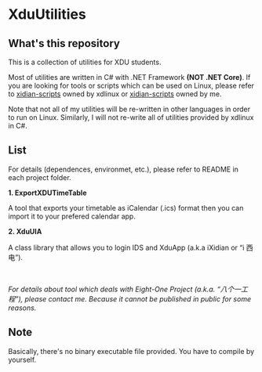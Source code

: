 # XduUtilities
## What's this repository
This is a collection of utilities for XDU students.

Most of utilities are written in C# with .NET Framework **(NOT .NET Core)**. If you are looking for tools or scripts which can be used on Linux, please refer to [xidian-scripts](https://github.com/xdlinux/xidian-scripts "xidian-scripts") owned by xdlinux or [xidian-scripts](https://github.com/Robotxm/xidian-scripts "xidian-scripts") owned by me.

Note that not all of my utilities will be re-written in other languages in order to run on Linux. Similarly, I will not re-write all of utilities provided by xdlinux in C#.

## List
For details (dependences, environmet, etc.), please refer to README in each project folder.

**1. ExportXDUTimeTable**

A tool that exports your timetable as iCalendar (.ics) format then you can import it to your prefered calendar app.

**2. XduUIA**

A class library that allows you to login IDS and XduApp (a.k.a iXidian or “i 西电”).

&emsp;

*For details about tool which deals with Eight-One Project (a.k.a. “八个一工程”), please contact me. Because it cannot be published in public for some reasons.*

## Note
Basically, there's no binary executable file provided. You have to compile by yourself.
